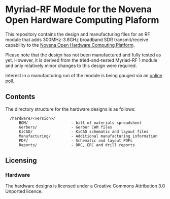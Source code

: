 # Myriad-RF Module for the Novena Open Hardware Computing Plaform

This repository contains the design and manufacturing files for an RF module that adds 300MHz-3.8GHz broadband SDR transmit/receive capability to the [Novena Open Hardware Computing Platform](http://www.kosagi.com/w/index.php?title=Novena_Main_Page).

Please note that the design has not been manufactured and fully tested as yet. However, it is derived from the tried-and-tested Myriad-RF 1 module and only relatively minor changes to this design were required.

Interest in a manufacturing run of the module is being gauged via an [online poll](https://www.surveymonkey.com/s/P3C23X6).

## Contents

The directory structure for the hardware designs is as follows:

      /hardware/<version>/
          BOM/                   - bill of materials spreadsheet
          Gerbers/               - Gerber CAM files
          KiCAD/                 - KiCAD schematic and layout files
          Manufacturing/         - Additional manufacturing information
          PDF/                   - Schematic and layout PDFs
          Reports/               - DRC, ERC and drill reports

## Licensing

### Hardware

The hardware designs is licensed under a Creative Commons Attribution 3.0 Unported licence.
